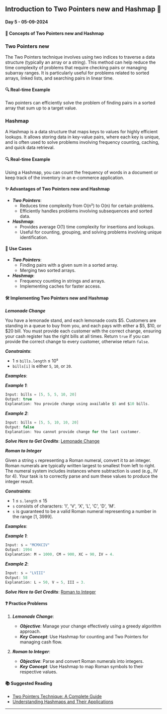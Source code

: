 
## Introduction to Two Pointers new and Hashmap 🚀

#### Day 5 - 05-09-2024

#### **📖 Concepts of Two Pointers new and Hashmap**

### Two Pointers new
The Two Pointers technique involves using two indices to traverse a data structure (typically an array or a string). This method can help reduce the time complexity of problems that require checking pairs or managing subarray ranges. It is particularly useful for problems related to sorted arrays, linked lists, and searching pairs in linear time.

#### 🔍 Real-time Example
Two pointers can efficiently solve the problem of finding pairs in a sorted array that sum up to a target value.

### Hashmap
A Hashmap is a data structure that maps keys to values for highly efficient lookups. It allows storing data in key-value pairs, where each key is unique, and is often used to solve problems involving frequency counting, caching, and quick data retrieval.

#### 🔍 Real-time Example
Using a Hashmap, you can count the frequency of words in a document or keep track of the inventory in an e-commerce application.

#### **✨ Advantages of Two Pointers new and Hashmap**

- **_Two Pointers_**:
  - Reduces time complexity from O(n²) to O(n) for certain problems.
  - Efficiently handles problems involving subsequences and sorted data.
- **_Hashmap_**:
  - Provides average O(1) time complexity for insertions and lookups.
  - Useful for counting, grouping, and solving problems involving unique identification.

#### **🌟 Use Cases**

- **_Two Pointers_**:
  - Finding pairs with a given sum in a sorted array.
  - Merging two sorted arrays.
- **_Hashmap_**:
  - Frequency counting in strings and arrays.
  - Implementing caches for faster access.

#### **🛠️ Implementing Two Pointers new and Hashmap**

**_Lemonade Change_**

You have a lemonade stand, and each lemonade costs $5. Customers are standing in a queue to buy from you, and each pays with either a $5, $10, or $20 bill. You must provide each customer with the correct change, ensuring your cash register has the right bills at all times. Return `true` if you can provide the correct change to every customer, otherwise return `false`.

**_Constraints_**:

- 1 ≤ `bills.length` ≤ 10⁵
- `bills[i]` is either `5`, `10`, or `20`.

**_Examples_**:

**_Example 1_**:

```java
Input: bills = [5, 5, 5, 10, 20]
Output: true
Explanation: You provide change using available $5 and $10 bills.
```

**_Example 2_**:

```java
Input: bills = [5, 5, 10, 10, 20]
Output: false
Explanation: You cannot provide change for the last customer.
```

**_Solve Here to Get Credits_**: [Lemonade Change](https://leetcode.com/problems/lemonade-change/)

**_Roman to Integer_**

Given a string `s` representing a Roman numeral, convert it to an integer. Roman numerals are typically written largest to smallest from left to right. The numeral system includes instances where subtraction is used (e.g., IV for 4). Your task is to correctly parse and sum these values to produce the integer result.

**_Constraints_**:

- 1 ≤ `s.length` ≤ 15
- `s` consists of characters: 'I', 'V', 'X', 'L', 'C', 'D', 'M'.
- `s` is guaranteed to be a valid Roman numeral representing a number in the range [1, 3999].

**_Examples_**:

**_Example 1_**:

```java
Input: s = "MCMXCIV"
Output: 1994
Explanation: M = 1000, CM = 900, XC = 90, IV = 4.
```

**_Example 2_**:

```java
Input: s = "LVIII"
Output: 58
Explanation: L = 50, V = 5, III = 3.
```

**_Solve Here to Get Credits_**: [Roman to Integer](https://leetcode.com/problems/roman-to-integer/)


#### **❓ Practice Problems**

1. **_Lemonade Change_**:
   - **_Objective_**: Manage your change effectively using a greedy algorithm approach.
   - **_Key Concept_**: Use Hashmap for counting and Two Pointers for managing cash flow.

2. **_Roman to Integer_**:
   - **_Objective_**: Parse and convert Roman numerals into integers.
   - **_Key Concept_**: Use Hashmap to map Roman symbols to their respective values.


#### **📚 Suggested Reading**

- [Two Pointers Technique: A Complete Guide](https://www.geeksforgeeks.org/two-pointers-technique/)
- [Understanding Hashmaps and Their Applications](https://www.geeksforgeeks.org/hash-map-in-java/)

---
